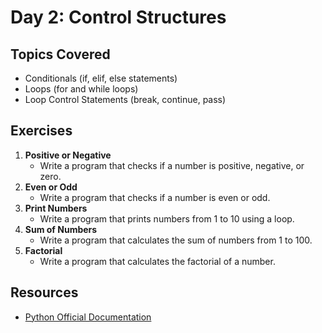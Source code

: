 # Day 2: Control Structures

## Topics Covered
- Conditionals (if, elif, else statements)
- Loops (for and while loops)
- Loop Control Statements (break, continue, pass)

## Exercises
1. **Positive or Negative**
   - Write a program that checks if a number is positive, negative, or zero.
2. **Even or Odd**
   - Write a program that checks if a number is even or odd.
3. **Print Numbers**
   - Write a program that prints numbers from 1 to 10 using a loop.
4. **Sum of Numbers**
   - Write a program that calculates the sum of numbers from 1 to 100.
5. **Factorial**
   - Write a program that calculates the factorial of a number.

## Resources
- [Python Official Documentation](https://docs.python.org/3/)
